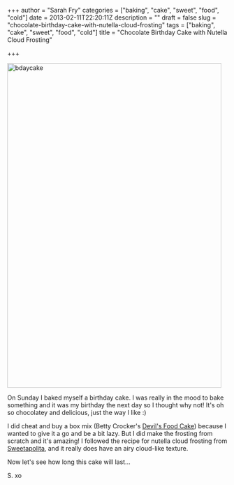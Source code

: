 +++
author = "Sarah Fry"
categories = ["baking", "cake", "sweet", "food", "cold"]
date = 2013-02-11T22:20:11Z
description = ""
draft = false
slug = "chocolate-birthday-cake-with-nutella-cloud-frosting"
tags = ["baking", "cake", "sweet", "food", "cold"]
title = "Chocolate Birthday Cake with Nutella Cloud Frosting"

+++


<a href="https://yayfryday.com/images/2013/02/bdaycake.jpg"><img class="alignnone size-full wp-image-1481" alt="bdaycake" src="https://yayfryday.com/images/2013/02/bdaycake.jpg" width="490" height="742" /></a>

On Sunday I baked myself a birthday cake. I was really in the mood to bake something and it was my birthday the next day so I thought why not! It's oh so chocolatey and delicious, just the way I like :)

I did cheat and buy a box mix (Betty Crocker's <a href="http://www.bettycrocker.co.uk/Our-Products/Cake-Mixes/Devils-Food-Cake" target="_blank">Devil's Food Cake</a>) because I wanted to give it a go and be a bit lazy. But I did make the frosting from scratch and it's amazing! I followed the recipe for nutella cloud frosting from <a href="http://sweetapolita.com/2012/03/chocolate-birthday-cupcakes-with-nutella-cloud-frosting/" target="_blank">Sweetapolita</a>, and it really does have an airy cloud-like texture.

Now let's see how long this cake will last...

S. xo


